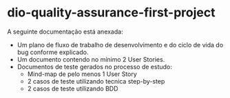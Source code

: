# dio-quality-assurance-first-project


A seguinte documentação está anexada:
  * Um plano de fluxo de trabalho de desenvolvimento e do ciclo de vida do bug conforme explicado.
  * Um documento contendo no mínimo 2 User Stories.
  * Documentos de teste gerados no processo de estudo:
    - Mind-map de pelo menos 1 User Story
    - 2 casos de teste utilizando tecnica step-by-step
    - 2 casos de teste utilizando BDD
